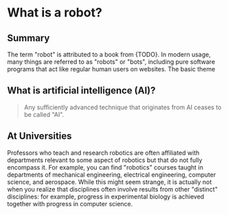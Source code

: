 # What is a robot?

## Summary

The term "robot" is attributed to a book from {TODO}. In modern usage, many
things are referred to as "robots" or "bots", including pure software programs
that act like regular human users on websites. The basic theme 

## What is artificial intelligence (AI)?

> Any sufficiently advanced technique that originates from AI ceases to be
> called "AI".

## At Universities

Professors who teach and research robotics are often affiliated with departments
relevant to some aspect of robotics but that do not fully encompass it. For
example, you can find "robotics" courses taught in departments of mechanical
engineering, electrical engineering, computer science, and aerospace. While this
might seem strange, it is actually not when you realize that disciplines often
involve results from other "distinct" disciplines: for example, progress in
experimental biology is achieved together with progress in computer science.
